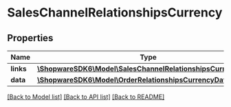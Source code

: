 # SalesChannelRelationshipsCurrency

## Properties
Name | Type | Description | Notes
------------ | ------------- | ------------- | -------------
**links** | [**\ShopwareSDK6\Model\SalesChannelRelationshipsCurrencyLinks**](SalesChannelRelationshipsCurrencyLinks.md) |  | [optional] 
**data** | [**\ShopwareSDK6\Model\OrderRelationshipsCurrencyData**](OrderRelationshipsCurrencyData.md) |  | [optional] 

[[Back to Model list]](../../README.md#documentation-for-models) [[Back to API list]](../../README.md#documentation-for-api-endpoints) [[Back to README]](../../README.md)

